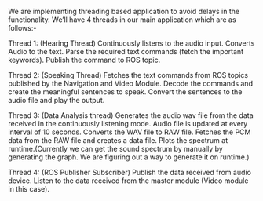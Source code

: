 We are implementing threading based application to avoid delays in the functionality. We’ll have 4 threads in our main application which are as follows:-


Thread 1: (Hearing Thread)
Continuously listens to the audio input.
Converts Audio to the text.
Parse the required text commands (fetch the important keywords).
Publish the command to ROS topic.

Thread 2: (Speaking Thread)
Fetches the text commands from ROS topics published by the Navigation and Video Module.
Decode the commands and create the meaningful sentences to speak.
Convert the sentences to the audio file and play the output.

Thread 3: (Data Analysis thread)
Generates the audio wav file from the data received in the continuously listening mode.
Audio file is updated at every interval of 10 seconds.
Converts the WAV file to RAW file.
Fetches the PCM data from the RAW file and creates a data file.
Plots the spectrum at runtime.(Currently we can get the sound spectrum by manually by generating the graph. We are figuring out a way to generate it on runtime.)

Thread 4: (ROS Publisher Subscriber)
Publish the data received from audio device.
Listen to the data received from the master module (Video module in this case).
